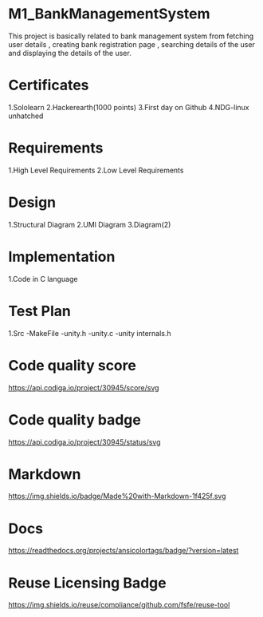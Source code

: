 # M1_BankManagementSystem
This project is basically related to bank management system from fetching user details , creating bank registration page , searching details of the user and displaying the details of the user. 

# Certificates
1.Sololearn
2.Hackerearth(1000 points)
3.First day on Github
4.NDG-linux unhatched

# Requirements
1.High Level Requirements
2.Low Level Requirements

# Design
1.Structural Diagram
2.UMl Diagram
3.Diagram(2)

# Implementation
1.Code in C language

# Test Plan
1.Src
-MakeFile
-unity.h
-unity.c
-unity internals.h

# Code quality score
https://api.codiga.io/project/30945/score/svg

# Code quality badge
https://api.codiga.io/project/30945/status/svg

# Markdown
https://img.shields.io/badge/Made%20with-Markdown-1f425f.svg

# Docs
https://readthedocs.org/projects/ansicolortags/badge/?version=latest


# Reuse Licensing Badge
https://img.shields.io/reuse/compliance/github.com/fsfe/reuse-tool

